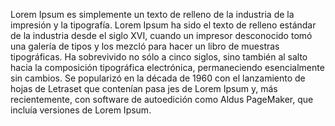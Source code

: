 Lorem Ipsum es simplemente un texto de relleno de la industria de la impresión y la tipografía.
Lorem Ipsum ha sido el texto de relleno estándar de la industria desde el siglo XVI,
 cuando un impresor desconocido tomó una galería de tipos y los mezcló para hacer un libro de muestras tipográficas.
  Ha sobrevivido no sólo a cinco siglos, sino también al salto hacia la composición tipográfica electrónica, permaneciendo esencialmente sin cambios.
   Se popularizó en la década de 1960 con el lanzamiento de hojas de Letraset que contenían pasa
jes de Lorem Ipsum y, más recientemente, con software de autoedición como Aldus PageMaker, que incluía versiones de Lorem Ipsum.

